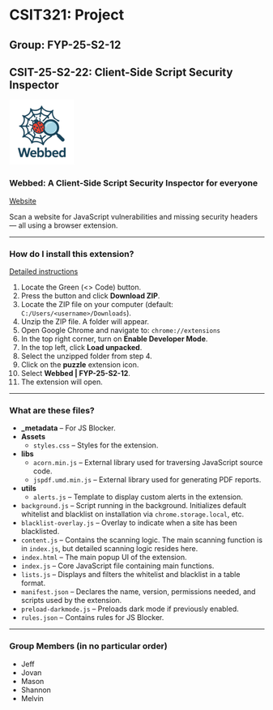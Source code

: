 # CSIT321: Project

## Group: FYP-25-S2-12

## CSIT-25-S2-22: Client-Side Script Security Inspector

![Project Logo](Assets/logo/Webbed128.png)

### Webbed: A Client-Side Script Security Inspector for everyone

[Website](https://website-live-lh4w.onrender.com/)  

Scan a website for JavaScript vulnerabilities and missing security headers — all using a browser extension.

---

### How do I install this extension?  
[Detailed instructions](https://docs.google.com/document/d/1ngDJaPOE-eq5YnhKlkv9R6mOWSeWzlUV/edit?usp=sharing&ouid=110512395928968253216&rtpof=true&sd=true)

1. Locate the Green (<> Code) button.
2. Press the button and click **Download ZIP**.
3. Locate the ZIP file on your computer (default: `C:/Users/<username>/Downloads`).
4. Unzip the ZIP file. A folder will appear.
5. Open Google Chrome and navigate to: `chrome://extensions`
6. In the top right corner, turn on **Enable Developer Mode**.
7. In the top left, click **Load unpacked**.
8. Select the unzipped folder from step 4.
9. Click on the **puzzle** extension icon.
10. Select **Webbed | FYP-25-S2-12**.
11. The extension will open.

---

### What are these files?

- **_metadata** – For JS Blocker.  
- **Assets**  
  - `styles.css` – Styles for the extension.  
- **libs**  
  - `acorn.min.js` – External library used for traversing JavaScript source code.  
  - `jspdf.umd.min.js` – External library used for generating PDF reports.  
- **utils**  
  - `alerts.js` – Template to display custom alerts in the extension.  
- `background.js` – Script running in the background. Initializes default whitelist and blacklist on installation via `chrome.storage.local`, etc.  
- `blacklist-overlay.js` – Overlay to indicate when a site has been blacklisted.  
- `content.js` – Contains the scanning logic. The main scanning function is in `index.js`, but detailed scanning logic resides here.  
- `index.html` – The main popup UI of the extension.  
- `index.js` – Core JavaScript file containing main functions.  
- `lists.js` – Displays and filters the whitelist and blacklist in a table format.  
- `manifest.json` – Declares the name, version, permissions needed, and scripts used by the extension.  
- `preload-darkmode.js` – Preloads dark mode if previously enabled.  
- `rules.json` – Contains rules for JS Blocker.

---

### Group Members (in no particular order)
- Jeff
- Jovan
- Mason
- Shannon
- Melvin
